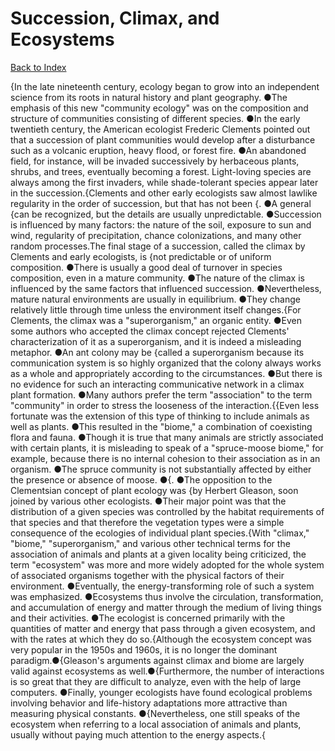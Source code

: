 # Succession, Climax, and Ecosystems
[Back to Index](https://github.com/windows10010/tpoExtractor/blog/master/README.md)

{In the late nineteenth century, ecology began to grow into an independent science from its roots in natural history and plant geography. ●The emphasis of this new "community ecology" was on the composition and structure of communities consisting of different species. ●In the early twentieth century, the American ecologist Frederic Clements pointed out that a succession of plant communities would develop after a disturbance such as a volcanic eruption, heavy flood, or forest fire. ●An abandoned field, for instance, will be invaded successively by herbaceous plants, shrubs, and trees, eventually becoming a forest. Light-loving species are always among the first invaders, while shade-tolerant species appear later in the succession.{Clements and other early ecologists saw almost lawlike regularity in the order of succession, but that has not been {. ●A general {can be recognized, but the details are usually unpredictable. ●Succession is influenced by many factors: the nature of the soil, exposure to sun and wind, regularity of precipitation, chance colonizations, and many other random processes.The final stage of a succession, called the climax by Clements and early ecologists, is {not predictable or of uniform composition. ●There is usually a good deal of turnover in species composition, even in a mature community. ●The nature of the climax is influenced by the same factors that influenced succession. ●Nevertheless, mature natural environments are usually in equilibrium. ●They change relatively little through time unless the environment itself changes.{For Clements, the climax was a "superorganism," an organic entity. ●Even some authors who accepted the climax concept rejected Clements' characterization of it as a superorganism, and it is indeed a misleading metaphor. ●An ant colony may be {called a superorganism because its communication system is so highly organized that the colony always works as a whole and appropriately according to the circumstances. ●But there is no evidence for such an interacting communicative network in a climax plant formation. ●Many authors prefer the term "association" to the term "community" in order to stress the looseness of the interaction.{{Even less fortunate was the extension of this type of thinking to include animals as well as plants. ●This resulted in the "biome," a combination of coexisting flora and fauna. ●Though it is true that many animals are strictly associated with certain plants, it is misleading to speak of a "spruce-moose biome," for example, because there is no internal cohesion to their association as in an organism. ●The spruce community is not substantially affected by either the presence or absence of moose. ●{. ●The opposition to the Clementsian concept of plant ecology was {by Herbert Gleason, soon joined by various other ecologists. ●Their major point was that the distribution of a given species was controlled by the habitat requirements of that species and that therefore the vegetation types were a simple consequence of the ecologies of individual plant species.{With "climax," "biome," "superorganism," and various other technical terms for the association of animals and plants at a given locality being criticized, the term "ecosystem" was more and more widely adopted for the whole system of associated organisms together with the physical factors of their environment. ●Eventually, the energy-transforming role of such a system was emphasized. ●Ecosystems thus involve the circulation, transformation, and accumulation of energy and matter through the medium of living things and their activities. ●The ecologist is concerned primarily with the quantities of matter and energy that pass through a given ecosystem, and with the rates at which they do so.{Although the ecosystem concept was very popular in the 1950s and 1960s, it is no longer the dominant paradigm.●{Gleason's arguments against climax and biome are largely valid 
against ecosystems as well.●{Furthermore, the number of interactions is so great that they are difficult to analyze, even with the help of large computers. ●Finally, younger ecologists have found ecological problems involving behavior and life-history adaptations more attractive than measuring physical constants. 
●{Nevertheless, one still speaks of the ecosystem when referring to a local association of animals and plants, usually without 
paying much attention to the energy aspects.{